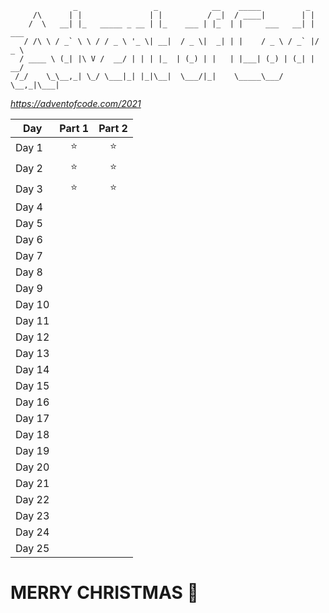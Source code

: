 ```
              _                 _            __    _____          _
     /\      | |               | |          / _|  / ____|        | |
    /  \   __| |_   _____ _ __ | |_    ___ | |_  | |     ___   __| | ___
   / /\ \ / _` \ \ / / _ \ '_ \| __|  / _ \|  _| | |    / _ \ / _` |/ _ \
  / ____ \ (_| |\ V /  __/ | | | |_  | (_) | |   | |___| (_) | (_| |  __/
 /_/    \_\__,_| \_/ \___|_| |_|\__|  \___/|_|    \_____\___/ \__,_|\___|
```
*https://adventofcode.com/2021*

Day | Part 1 | Part 2
--- | :-: | :-:
Day 1 | :star: | :star:
Day 2 | :star: | :star:
Day 3 | :star: | :star:
Day 4 | |
Day 5 | |
Day 6 | |
Day 7 | |
Day 8 | |
Day 9 | |
Day 10 | |
Day 11 | |
Day 12 | |
Day 13 | |
Day 14 | |
Day 15 | |
Day 16 | |
Day 17 | |
Day 18 | |
Day 19 | |
Day 20 | |
Day 21 | |
Day 22 | |
Day 23 | |
Day 24 | |
Day 25 | |
# MERRY CHRISTMAS :santa: